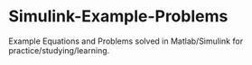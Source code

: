 # Simulink-Example-Problems

Example Equations and Problems solved in Matlab/Simulink for practice/studying/learning.
